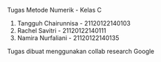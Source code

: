 Tugas Metode Numerik - Kelas C

1. Tangguh Chairunnisa - 21120122140103
2. Rachel Savitri - 21120122140111
3. Namira Nurfaliani - 21120122140135

Tugas dibuat menggunakan collab research Google
